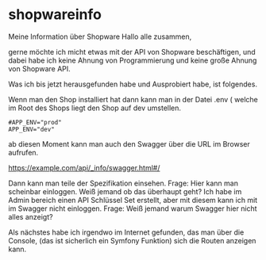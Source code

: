# shopwareinfo
Meine Information über Shopware
Hallo alle zusammen, 

gerne möchte ich micht etwas mit der API von Shopware beschäftigen, und dabei habe ich keine Ahnung von Programmierung und keine große Ahnung von Shopware API.

Was ich bis jetzt herausgefunden habe und Ausprobiert habe, ist folgendes. 

Wenn man den Shop installiert  hat dann kann man in der Datei .env ( welche im Root des Shops liegt den Shop auf dev umstellen. 
~~~
#APP_ENV="prod"
APP_ENV="dev"
~~~
ab diesen Moment kann man auch den Swagger über die URL im Browser aufrufen. 

https://example.com/api/_info/swagger.html#/

Dann kann man teile der Spezifikation einsehen. 
Frage: Hier kann man scheinbar einloggen. Weiß jemand ob das überhaupt geht? 
Ich habe im Admin bereich einen API Schlüssel Set erstellt, aber mit diesem kann ich mit im Swagger nicht einloggen. 
Frage: Weiß jemand warum Swagger hier nicht alles anzeigt? 

Als nächstes habe ich irgendwo im Internet gefunden, das man über die Console, (das ist sicherlich ein Symfony Funktion) sich die Routen anzeigen kann. 
